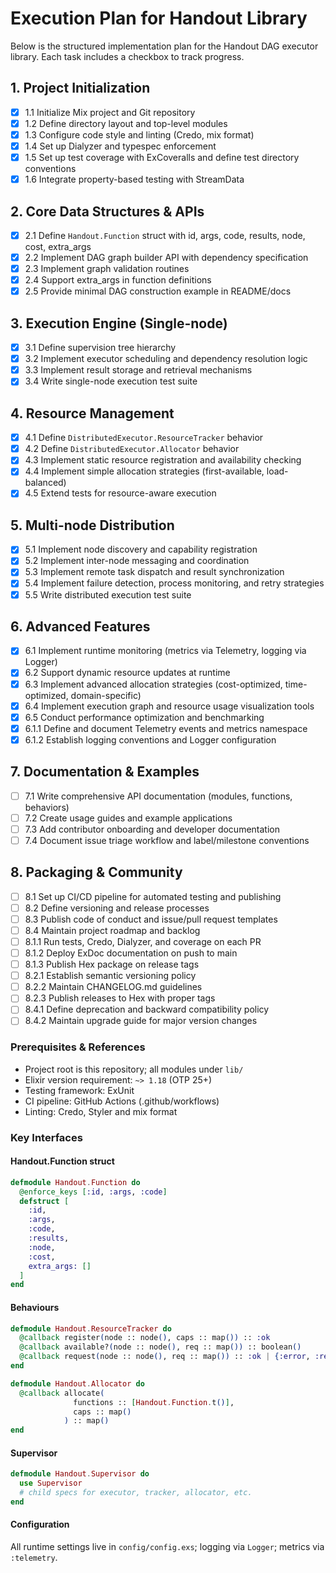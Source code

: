 # Execution Plan for Handout Library

Below is the structured implementation plan for the Handout DAG executor library. Each task includes a checkbox to track progress.

## 1. Project Initialization

- [x] 1.1 Initialize Mix project and Git repository
- [x] 1.2 Define directory layout and top-level modules
- [x] 1.3 Configure code style and linting (Credo, mix format)
- [x] 1.4 Set up Dialyzer and typespec enforcement
- [x] 1.5 Set up test coverage with ExCoveralls and define test directory conventions
- [x] 1.6 Integrate property-based testing with StreamData

## 2. Core Data Structures & APIs

- [x] 2.1 Define `Handout.Function` struct with id, args, code, results, node, cost, extra_args
- [x] 2.2 Implement DAG graph builder API with dependency specification
- [x] 2.3 Implement graph validation routines
- [x] 2.4 Support extra_args in function definitions
- [x] 2.5 Provide minimal DAG construction example in README/docs

## 3. Execution Engine (Single-node)

- [x] 3.1 Define supervision tree hierarchy
- [x] 3.2 Implement executor scheduling and dependency resolution logic
- [x] 3.3 Implement result storage and retrieval mechanisms
- [x] 3.4 Write single-node execution test suite

## 4. Resource Management

- [x] 4.1 Define `DistributedExecutor.ResourceTracker` behavior
- [x] 4.2 Define `DistributedExecutor.Allocator` behavior
- [x] 4.3 Implement static resource registration and availability checking
- [x] 4.4 Implement simple allocation strategies (first-available, load-balanced)
- [x] 4.5 Extend tests for resource-aware execution

## 5. Multi-node Distribution

- [x] 5.1 Implement node discovery and capability registration
- [x] 5.2 Implement inter-node messaging and coordination
- [x] 5.3 Implement remote task dispatch and result synchronization
- [x] 5.4 Implement failure detection, process monitoring, and retry strategies
- [x] 5.5 Write distributed execution test suite

## 6. Advanced Features

- [x] 6.1 Implement runtime monitoring (metrics via Telemetry, logging via Logger)
- [x] 6.2 Support dynamic resource updates at runtime
- [x] 6.3 Implement advanced allocation strategies (cost-optimized, time-optimized, domain-specific)
- [x] 6.4 Implement execution graph and resource usage visualization tools
- [x] 6.5 Conduct performance optimization and benchmarking
- [x] 6.1.1 Define and document Telemetry events and metrics namespace
- [x] 6.1.2 Establish logging conventions and Logger configuration

## 7. Documentation & Examples

- [ ] 7.1 Write comprehensive API documentation (modules, functions, behaviors)
- [ ] 7.2 Create usage guides and example applications
- [ ] 7.3 Add contributor onboarding and developer documentation
- [ ] 7.4 Document issue triage workflow and label/milestone conventions

## 8. Packaging & Community

- [ ] 8.1 Set up CI/CD pipeline for automated testing and publishing
- [ ] 8.2 Define versioning and release processes
- [ ] 8.3 Publish code of conduct and issue/pull request templates
- [ ] 8.4 Maintain project roadmap and backlog
- [ ] 8.1.1 Run tests, Credo, Dialyzer, and coverage on each PR
- [ ] 8.1.2 Deploy ExDoc documentation on push to main
- [ ] 8.1.3 Publish Hex package on release tags
- [ ] 8.2.1 Establish semantic versioning policy
- [ ] 8.2.2 Maintain CHANGELOG.md guidelines
- [ ] 8.2.3 Publish releases to Hex with proper tags
- [ ] 8.4.1 Define deprecation and backward compatibility policy
- [ ] 8.4.2 Maintain upgrade guide for major version changes

### Prerequisites & References

- Project root is this repository; all modules under `lib/`
- Elixir version requirement: `~> 1.18` (OTP 25+)
- Testing framework: ExUnit
- CI pipeline: GitHub Actions (.github/workflows)
- Linting: Credo, Styler and mix format

### Key Interfaces

#### Handout.Function struct

```elixir
defmodule Handout.Function do
  @enforce_keys [:id, :args, :code]
  defstruct [
    :id,
    :args,
    :code,
    :results,
    :node,
    :cost,
    extra_args: []
  ]
end
```

#### Behaviours

```elixir
defmodule Handout.ResourceTracker do
  @callback register(node :: node(), caps :: map()) :: :ok
  @callback available?(node :: node(), req :: map()) :: boolean()
  @callback request(node :: node(), req :: map()) :: :ok | {:error, :resources_unavailable}
end

defmodule Handout.Allocator do
  @callback allocate(
              functions :: [Handout.Function.t()],
              caps :: map()
            ) :: map()
end
```

#### Supervisor

```elixir
defmodule Handout.Supervisor do
  use Supervisor
  # child specs for executor, tracker, allocator, etc.
end
```

#### Configuration

All runtime settings live in `config/config.exs`; logging via `Logger`; metrics via `:telemetry`.
